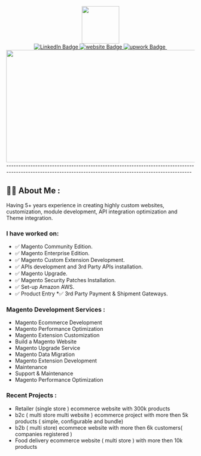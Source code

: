 <div id="header" align="center">
  <img src="https://media.giphy.com/media/M9gbBd9nbDrOTu1Mqx/giphy.gif" width="100"/>
  <div id="badges">
    <a href="https://www.linkedin.com/in/zahidhussain20">
      <img src="https://img.shields.io/badge/LinkedIn-blue?style=for-the-badge&logo=linkedin&logoColor=white" alt="LinkedIn Badge"/>
    </a>
    <a href="https://zahidhussainmagento.wordpress.com">
      <img src="https://img.shields.io/badge/website-grey?style=for-the-badge&logo=website&logoColor=grey" alt="website Badge"/>
    </a>
     <a href="https://www.upwork.com/freelancers/~017e72d64c42764a21">
      <img src="https://img.shields.io/badge/upwork-green?style=for-the-badge&logo=upwork&logoColor=grey" alt="upwork Badge"/>
    </a>
    <img src="https://komarev.com/ghpvc/?username=your-github-username&style=flat-square&color=blue" alt=""/>
  </div>
 </div>
 <div align="center">
  <img src="https://media.giphy.com/media/dWesBcTLavkZuG35MI/giphy.gif" width="600" height="300"/>
</div>
-----------------------------------------------------------------------------------------------------------------------------------------------------------

## :man_technologist: About Me :
Having 5+ years experience in creating highly custom websites, customization, module development, API integration optimization and Theme integration.

### I have worked on:
* ✅ Magento Community Edition.
* ✅ Magento Enterprise Edition.
* ✅ Magento Custom Extension Development.
* ✅ APIs development and 3rd Party APIs installation.
* ✅ Magento Upgrade.
* ✅ Magento Security Patches Installation.
* ✅ Set-up Amazon AWS.
* ✅ Product Entry 
*✅ 3rd Party Payment & Shipment Gateways.

### Magento Development Services :
* Magento Ecommerce Development
* Magento Performance Optimization
* Magento Extension Customization
* Build a Magento Website
* Magento Upgrade Service
* Magento Data Migration
* Magento Extension Development
* Maintenance
* Support & Maintenance
* Magento Performance Optimization

### Recent Projects :
* Retailer (single store ) ecommerce website with 300k products
* b2c ( multi store multi website ) ecommerce project with more then 5k products ( simple, configurable and bundle)
* b2b ( multi store)  ecommece website with more then 6k customers( companies registered )
* Food delivery ecommerce website ( multi store ) with more then 10k products
